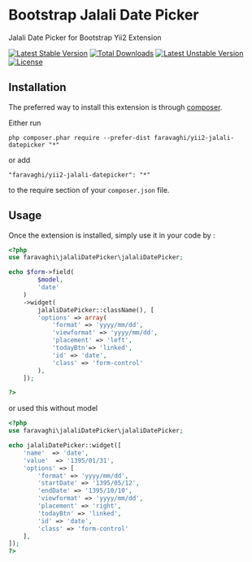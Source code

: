 Bootstrap Jalali Date Picker
========================
Jalali Date Picker for Bootstrap Yii2 Extension

[![Latest Stable Version](https://poser.pugx.org/faravaghi/yii2-jalali-datepicker/v/stable)](https://packagist.org/packages/faravaghi/yii2-jalali-datepicker) [![Total Downloads](https://poser.pugx.org/faravaghi/yii2-jalali-datepicker/downloads)](https://packagist.org/packages/faravaghi/yii2-jalali-datepicker) [![Latest Unstable Version](https://poser.pugx.org/faravaghi/yii2-jalali-datepicker/v/unstable)](https://packagist.org/packages/faravaghi/yii2-jalali-datepicker) [![License](https://poser.pugx.org/faravaghi/yii2-jalali-datepicker/license)](https://packagist.org/packages/faravaghi/yii2-jalali-datepicker)

Installation
------------

The preferred way to install this extension is through [composer](http://getcomposer.org/download/).

Either run

```
php composer.phar require --prefer-dist faravaghi/yii2-jalali-datepicker "*"
```

or add

```
"faravaghi/yii2-jalali-datepicker": "*"
```

to the require section of your `composer.json` file.


Usage
-----

Once the extension is installed, simply use it in your code by  :

```php
<?php 
use faravaghi\jalaliDatePicker\jalaliDatePicker;

echo $form->field(
		$model, 
		'date'
	)
	->widget(
		jalaliDatePicker::className(), [
		'options' => array(
			'format' => 'yyyy/mm/dd',
			'viewformat' => 'yyyy/mm/dd',
			'placement' => 'left',
			'todayBtn'=> 'linked',
			'id' => 'date',
			'class'	=> 'form-control'
		),
	]);

?>
```
or used this without model

```php
<?php
use faravaghi\jalaliDatePicker\jalaliDatePicker;

echo jalaliDatePicker::widget([
    'name'  => 'date',
    'value'  => '1395/01/31',
	'options' => [
		'format' => 'yyyy/mm/dd',
		'startDate' => '1395/05/12',
		'endDate' => '1395/10/10',
		'viewformat' => 'yyyy/mm/dd',
		'placement' => 'right',
		'todayBtn' => 'linked',
		'id' => 'date',
		'class' => 'form-control' 
	],
]);
?>
```
